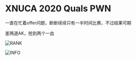 # XNUCA 2020 Quals PWN

一直在忙着offer问题，断断续续只有一半时间比赛，不过结果可期

差两道AK，抢到两个一血

![RANK](https://upload-images.jianshu.io/upload_images/7434375-e69c57702bebc57d.png?imageMogr2/auto-orient/strip%7CimageView2/2/w/1240)

![INFO](https://upload-images.jianshu.io/upload_images/7434375-66530a7e18be5d34.png?imageMogr2/auto-orient/strip%7CimageView2/2/w/1240)

